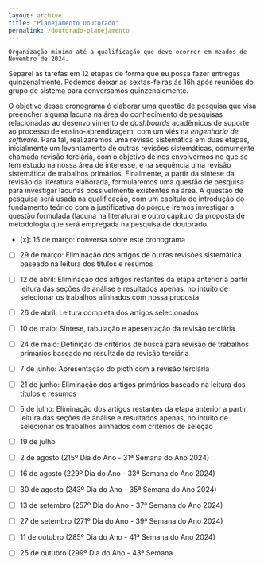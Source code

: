 ```yaml
---
layout: archive
title: "Planejamento Doutorado"
permalink: /doutorado-planejamento
---
```


    Organização mínima até a qualificação que deve ocorrer em meados de Novembro de 2024.
Separei as tarefas em 12 etapas de forma que eu possa fazer entregas quinzenalmente. 
Podemos deixar as sextas-feiras ás 16h após reuniões do grupo de sistema para conversamos quinzenalemente.

O objetivo desse cronograma é elaborar uma questão de pesquisa que visa preencher alguma lacuna na área do conhecimento de pesquisas relacionadas ao desenvolvimento de *dashboards* acadêmicos de suporte ao processo de ensino-aprendizagem, com um viés na *engenharia de software*. Para tal, realizaremos uma revisão sistemática em duas etapas, inicialmente um levantamento de outras revisões sistemáticas, comumente chamada revisão terciária, com o objetivo de nos envolvermos no que se tem estudo na nossa área de interesse, e na sequência uma revisão sistemática de trabalhos primários. Finalmente, a partir da síntese da revisão da literatura elaborada, formularemos uma questão de pesquisa para investigar lacunas possivelmente existentes na área. A questão de pesquisa será usada na  qualificação, com um capítulo de introdução do fundamento teórico com a justificativa do porque iremos investigar a questão formulada (lacuna na literatura) e outro capítulo da proposta de metodologia que será empregada na pesquisa de doutorado.

- [x]: 15 de março: conversa sobre este cronograma

- [ ] 29 de março: Eliminação dos artigos de outras revisões sistemática baseado na leitura dos títulos e resumos

- [ ] 12 de abril: Eliminação dos artigos restantes da etapa anterior a partir leitura das seções de análise e resultados apenas, no intuito de selecionar os trabalhos alinhados com nossa proposta

- [ ] 26 de abril: Leitura completa dos artigos selecionados

- [ ] 10 de maio: Síntese, tabulação e apesentação da revisão terciária

- [ ] 24 de maio: Definição de critérios de busca para revisão de trabalhos primários baseado no resultado da revisão terciária

- [ ] 7 de junho: Apresentação do picth com a revisão terciária

- [ ] 21 de junho: Eliminação dos artigos primários baseado na leitura dos títulos e resumos

- [ ] 5 de julho: Eliminação dos artigos restantes da etapa anterior a partir leitura das seções de análise e resultados apenas, no intuito de selecionar os trabalhos alinhados com critérios de seleção

- [ ] 19 de julho

- [ ] 2 de agosto (215º Dia do Ano - 31ª Semana do Ano 2024)

- [ ] 16 de agosto (229º Dia do Ano - 33ª Semana do Ano 2024)

- [ ] 30 de agosto (243º Dia do Ano - 35ª Semana do Ano 2024)

- [ ] 13 de setembro (257º Dia do Ano - 37ª Semana do Ano 2024)

- [ ] 27 de setembro (271º Dia do Ano - 39ª Semana do Ano 2024)

- [ ] 11 de outubro (285º Dia do Ano - 41ª Semana do Ano 2024)

- [ ] 25 de outubro (299º Dia do Ano - 43ª Semana 

